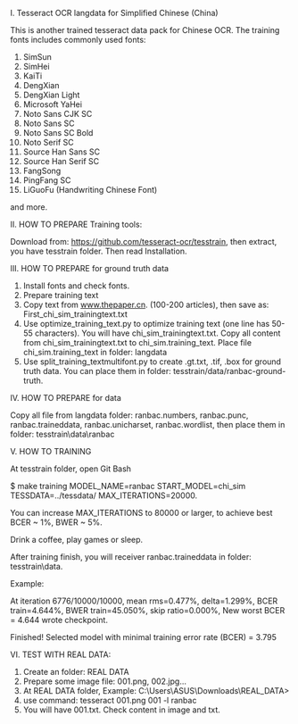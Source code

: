 I. Tesseract OCR langdata for Simplified Chinese (China)

This is another trained tesseract data pack for Chinese OCR.
The training fonts includes commonly used fonts:

1. SimSun 
2. SimHei 
3. KaiTi 
4. DengXian 
5. DengXian Light 
6. Microsoft YaHei 
7. Noto Sans CJK SC
8. Noto Sans SC
9. Noto Sans SC Bold 
10. Noto Serif SC
11. Source Han Sans SC
12. Source Han Serif SC
13. FangSong
14. PingFang SC
15. LiGuoFu (Handwriting Chinese Font)

and more.

II. HOW TO PREPARE Training tools:

Download from: https://github.com/tesseract-ocr/tesstrain, then extract, you have tesstrain folder. Then read Installation.

III. HOW TO PREPARE for ground truth data
1. Install fonts and check fonts.
2. Prepare training text
3. Copy text from www.thepaper.cn. (100-200 articles), then save as: First_chi_sim_trainingtext.txt
4. Use optimize_training_text.py to optimize training text (one line has 50-55 characters). You will have chi_sim_trainingtext.txt. Copy all content from chi_sim_trainingtext.txt to chi_sim.training_text. Place file chi_sim.training_text in folder: langdata
5. Use split_training_textmultifont.py to create .gt.txt, .tif, .box for ground truth data. You can place them in folder: tesstrain/data/ranbac-ground-truth.

IV. HOW TO PREPARE for data

Copy all file from langdata folder: ranbac.numbers, ranbac.punc, ranbac.traineddata, ranbac.unicharset, ranbac.wordlist, then place them in folder: tesstrain\data\ranbac

V. HOW TO TRAINING

At tesstrain folder, open Git Bash

$ make training MODEL_NAME=ranbac START_MODEL=chi_sim TESSDATA=../tessdata/ MAX_ITERATIONS=20000.

You can increase MAX_ITERATIONS to 80000 or larger, to achieve best BCER ~ 1%, BWER ~ 5%.

Drink a coffee, play games or sleep.

After training finish, you will receiver ranbac.traineddata in folder: tesstrain\data. 

Example: 

At iteration 6776/10000/10000, mean rms=0.477%, delta=1.299%, BCER train=4.644%, BWER train=45.050%, skip ratio=0.000%, New worst BCER = 4.644 wrote checkpoint.

Finished! Selected model with minimal training error rate (BCER) = 3.795

VI. TEST WITH REAL DATA:

1. Create an folder: REAL DATA
2. Prepare some image file: 001.png, 002.jpg...
3. At REAL DATA folder, Example: C:\Users\ASUS\Downloads\REAL_DATA>
4.  use command:
 tesseract 001.png 001 -l ranbac
5. You will have 001.txt. Check content in image and txt.
